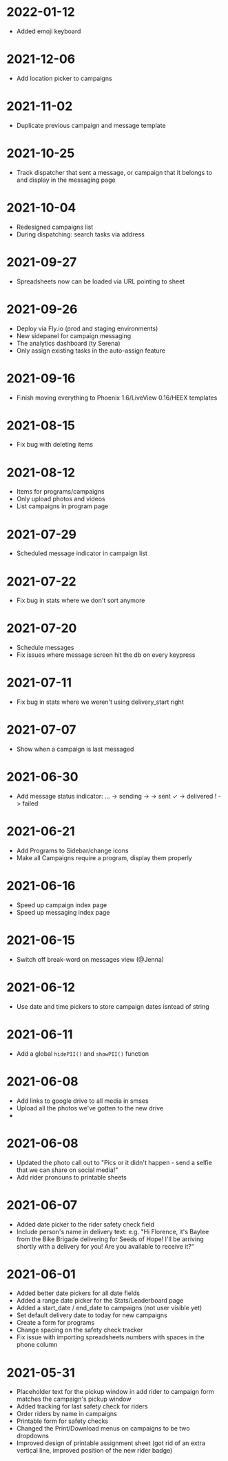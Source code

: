 # 2022-01-12
  - Added emoji keyboard 
# 2021-12-06
  - Add location picker to campaigns
# 2021-11-02
  - Duplicate previous campaign and message template
# 2021-10-25
  - Track dispatcher that sent a message, or campaign that it belongs to and display in the messaging page
# 2021-10-04
  - Redesigned campaigns list
  - During dispatching: search tasks via address
# 2021-09-27
  - Spreadsheets now can be loaded via URL pointing to sheet
# 2021-09-26
  - Deploy via Fly.io (prod and staging environments)
  - New sidepanel for campaign messaging
  - The analytics dashboard (ty Serena)
  - Only assign existing tasks in the auto-assign feature
# 2021-09-16
  - Finish moving everything to Phoenix 1.6/LiveView 0.16/HEEX templates
# 2021-08-15
  - Fix bug with deleting items
# 2021-08-12
  - Items for programs/campaigns
  - Only upload photos and videos
  - List campaigns in program page
# 2021-07-29
  - Scheduled message indicator in campaign list
# 2021-07-22
 - Fix bug in stats where we don't sort anymore
# 2021-07-20
- Schedule messages
- Fix issues where message screen hit the db on every keypress
# 2021-07-11
 - Fix bug in stats where we weren't using delivery_start right
# 2021-07-07
  - Show when a campaign is last messaged
# 2021-06-30
  - Add message status indicator:
     … -> sending
     → -> sent
     ✓ -> delivered
     ! -> failed
# 2021-06-21
- Add Programs to Sidebar/change icons
- Make all Campaigns require a program, display them properly

# 2021-06-16
- Speed up campaign index page
- Speed up messaging index page

# 2021-06-15
- Switch off break-word on messages view (@Jenna)

# 2021-06-12
- Use date and time pickers to store campaign dates isntead of string

# 2021-06-11
- Add a global `hidePII()` and `showPII()` function

# 2021-06-08
- Add links to google drive to all media in smses
- Upload all the photos we've gotten to the new drive
-
# 2021-06-08
- Updated the photo call out to "Pics or it didn't happen - send a selfie that we can share on social media!"
- Add rider pronouns to printable sheets

# 2021-06-07
- Added date picker to the rider safety check field
- Include person's name in delivery text: e.g. "Hi Florence, it's Baylee from the Bike Brigade delivering for Seeds of Hope! I'll be arriving shortly with a delivery for you! Are you available to receive it?"
# 2021-06-01
- Added better date pickers for all date fields
- Added a range date picker for the Stats/Leaderboard page
- Added a start_date / end_date to campaigns (not user visible yet)
- Set default delivery date to today for new campaigns
- Create a form for programs
- Change spacing on the safety check tracker
- Fix issue with importing spreadsheets numbers with spaces in the phone column

# 2021-05-31
- Placeholder text for the pickup window in add rider to campaign form matches the campaign's pickup window
- Added tracking for last safety check for riders
- Order riders by name in campaigns
- Printable form for safety checks
- Changed the Print/Download menus on campaigns to be two dropdowns
- Improved design of printable assignment sheet (got rid of an extra vertical line, improved position of the new rider badge)
